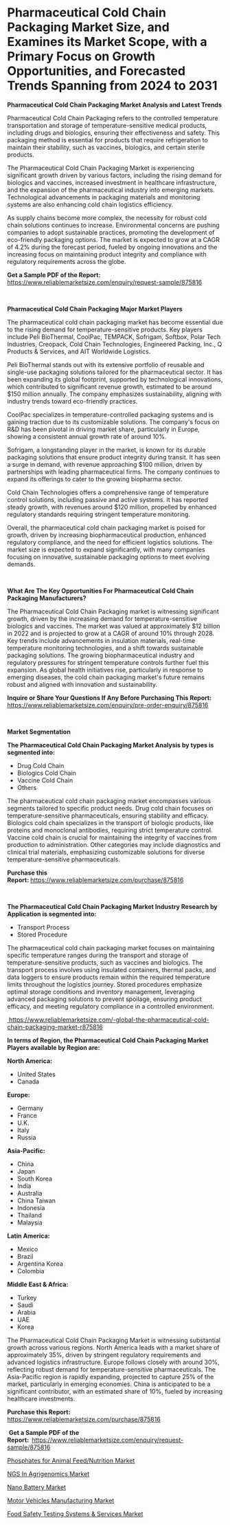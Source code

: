 <p><h1>Pharmaceutical Cold Chain Packaging Market Size, and Examines its Market Scope, with a Primary Focus on Growth Opportunities, and Forecasted Trends Spanning from 2024 to 2031</h1></p><p><strong>Pharmaceutical Cold Chain Packaging Market Analysis and Latest Trends</strong></p>
<p><p>Pharmaceutical Cold Chain Packaging refers to the controlled temperature transportation and storage of temperature-sensitive medical products, including drugs and biologics, ensuring their effectiveness and safety. This packaging method is essential for products that require refrigeration to maintain their stability, such as vaccines, biologics, and certain sterile products. </p><p>The Pharmaceutical Cold Chain Packaging Market is experiencing significant growth driven by various factors, including the rising demand for biologics and vaccines, increased investment in healthcare infrastructure, and the expansion of the pharmaceutical industry into emerging markets. Technological advancements in packaging materials and monitoring systems are also enhancing cold chain logistics efficiency. </p><p>As supply chains become more complex, the necessity for robust cold chain solutions continues to increase. Environmental concerns are pushing companies to adopt sustainable practices, promoting the development of eco-friendly packaging options. The market is expected to grow at a CAGR of 4.2% during the forecast period, fueled by ongoing innovations and the increasing focus on maintaining product integrity and compliance with regulatory requirements across the globe.</p></p>
<p><strong>Get a Sample PDF of the Report:&nbsp;</strong> <a href="https://www.reliablemarketsize.com/enquiry/request-sample/875816?utm_campaign=1105&utm_medium=2&utm_source=Github&utm_content=ia&utm_term=11102024&utm_id=pharmaceutical-cold-chain-packaging">https://www.reliablemarketsize.com/enquiry/request-sample/875816</a></p>
<p>&nbsp;</p>
<p><strong>Pharmaceutical Cold Chain Packaging Major Market Players</strong></p>
<p><p>The pharmaceutical cold chain packaging market has become essential due to the rising demand for temperature-sensitive products. Key players include Peli BioThermal, CoolPac, TEMPACK, Sofrigam, Softbox, Polar Tech Industries, Creopack, Cold Chain Technologies, Engineered Packing, Inc., Q Products & Services, and AIT Worldwide Logistics.</p><p>Peli BioThermal stands out with its extensive portfolio of reusable and single-use packaging solutions tailored for the pharmaceutical sector. It has been expanding its global footprint, supported by technological innovations, which contributed to significant revenue growth, estimated to be around $150 million annually. The company emphasizes sustainability, aligning with industry trends toward eco-friendly practices.</p><p>CoolPac specializes in temperature-controlled packaging systems and is gaining traction due to its customizable solutions. The company's focus on R&D has been pivotal in driving market share, particularly in Europe, showing a consistent annual growth rate of around 10%.</p><p>Sofrigam, a longstanding player in the market, is known for its durable packaging solutions that ensure product integrity during transit. It has seen a surge in demand, with revenue approaching $100 million, driven by partnerships with leading pharmaceutical firms. The company continues to expand its offerings to cater to the growing biopharma sector.</p><p>Cold Chain Technologies offers a comprehensive range of temperature control solutions, including passive and active systems. It has reported steady growth, with revenues around $120 million, propelled by enhanced regulatory standards requiring stringent temperature monitoring.</p><p>Overall, the pharmaceutical cold chain packaging market is poised for growth, driven by increasing biopharmaceutical production, enhanced regulatory compliance, and the need for efficient logistics solutions. The market size is expected to expand significantly, with many companies focusing on innovative, sustainable packaging options to meet evolving demands.</p></p>
<p>&nbsp;</p>
<p><strong>What Are The Key Opportunities For Pharmaceutical Cold Chain Packaging Manufacturers?</strong></p>
<p><p>The Pharmaceutical Cold Chain Packaging market is witnessing significant growth, driven by the increasing demand for temperature-sensitive biologics and vaccines. The market was valued at approximately $12 billion in 2022 and is projected to grow at a CAGR of around 10% through 2028. Key trends include advancements in insulation materials, real-time temperature monitoring technologies, and a shift towards sustainable packaging solutions. The growing biopharmaceutical industry and regulatory pressures for stringent temperature controls further fuel this expansion. As global health initiatives rise, particularly in response to emerging diseases, the cold chain packaging market's future remains robust and aligned with innovation and sustainability.</p></p>
<p><strong>Inquire or Share Your Questions If Any Before Purchasing This Report:</strong> <a href="https://www.reliablemarketsize.com/enquiry/pre-order-enquiry/875816?utm_campaign=1105&utm_medium=2&utm_source=Github&utm_content=ia&utm_term=11102024&utm_id=pharmaceutical-cold-chain-packaging">https://www.reliablemarketsize.com/enquiry/pre-order-enquiry/875816</a></p>
<p>&nbsp;</p>
<p><strong>Market Segmentation</strong></p>
<p><strong>The Pharmaceutical Cold Chain Packaging Market Analysis by types is segmented into:</strong></p>
<p><ul><li>Drug Cold Chain</li><li>Biologics Cold Chain</li><li>Vaccine Cold Chain</li><li>Others</li></ul></p>
<p><p>The pharmaceutical cold chain packaging market encompasses various segments tailored to specific product needs. Drug cold chain focuses on temperature-sensitive pharmaceuticals, ensuring stability and efficacy. Biologics cold chain specializes in the transport of biologic products, like proteins and monoclonal antibodies, requiring strict temperature control. Vaccine cold chain is crucial for maintaining the integrity of vaccines from production to administration. Other categories may include diagnostics and clinical trial materials, emphasizing customizable solutions for diverse temperature-sensitive pharmaceuticals.</p></p>
<p><strong>Purchase this Report:&nbsp;</strong><a href="https://www.reliablemarketsize.com/purchase/875816?utm_campaign=1105&utm_medium=2&utm_source=Github&utm_content=ia&utm_term=11102024&utm_id=pharmaceutical-cold-chain-packaging">https://www.reliablemarketsize.com/purchase/875816</a></p>
<p>&nbsp;</p>
<p><strong>The Pharmaceutical Cold Chain Packaging Market Industry Research by Application is segmented into:</strong></p>
<p><ul><li>Transport Process</li><li>Stored Procedure</li></ul></p>
<p><p>The pharmaceutical cold chain packaging market focuses on maintaining specific temperature ranges during the transport and storage of temperature-sensitive products, such as vaccines and biologics. The transport process involves using insulated containers, thermal packs, and data loggers to ensure products remain within the required temperature limits throughout the logistics journey. Stored procedures emphasize optimal storage conditions and inventory management, leveraging advanced packaging solutions to prevent spoilage, ensuring product efficacy, and meeting regulatory compliance in a controlled environment.</p></p>
<p><a href="https://www.reliablemarketsize.com/-global-the-pharmaceutical-cold-chain-packaging-market-r875816?utm_campaign=1105&utm_medium=2&utm_source=Github&utm_content=ia&utm_term=11102024&utm_id=pharmaceutical-cold-chain-packaging">&nbsp;https://www.reliablemarketsize.com/-global-the-pharmaceutical-cold-chain-packaging-market-r875816</a></p>
<p><strong>In terms of Region, the Pharmaceutical Cold Chain Packaging Market Players available by Region are:</strong></p>
<p>
    <p> <strong> North America: </strong>
        <ul>
            <li>United States</li>
            <li>Canada</li>
        </ul>
        </p> 
    <p> <strong> Europe: </strong>
        <ul>
            <li>Germany</li>
            <li>France</li>
            <li>U.K.</li>
            <li>Italy</li>
            <li>Russia</li>
        </ul>
        </p> 
    <p> <strong> Asia-Pacific: </strong>
        <ul>
            <li>China</li>
            <li>Japan</li>
            <li>South Korea</li>
            <li>India</li>
            <li>Australia</li>
            <li>China Taiwan</li>
            <li>Indonesia</li>
            <li>Thailand</li>
            <li>Malaysia</li>
        </ul>
        </p> 
    <p> <strong> Latin America: </strong>
        <ul>
            <li>Mexico</li>
            <li>Brazil</li>
            <li>Argentina Korea</li>
            <li>Colombia</li>
        </ul>
        </p> 
    <p> <strong> Middle East & Africa: </strong>
        <ul>
            <li>Turkey</li>
            <li>Saudi</li>
            <li>Arabia</li>
            <li>UAE</li>
            <li>Korea</li>
        </ul>
    </p>
    </p>
<p><p>The Pharmaceutical Cold Chain Packaging Market is witnessing substantial growth across various regions. North America leads with a market share of approximately 35%, driven by stringent regulatory requirements and advanced logistics infrastructure. Europe follows closely with around 30%, reflecting robust demand for temperature-sensitive pharmaceuticals. The Asia-Pacific region is rapidly expanding, projected to capture 25% of the market, particularly in emerging economies. China is anticipated to be a significant contributor, with an estimated share of 10%, fueled by increasing healthcare investments.</p></p>
<p><strong>Purchase this Report: </strong><a href="https://www.reliablemarketsize.com/purchase/875816?utm_campaign=1105&utm_medium=2&utm_source=Github&utm_content=ia&utm_term=11102024&utm_id=pharmaceutical-cold-chain-packaging">https://www.reliablemarketsize.com/purchase/875816</a></p>
<p>&nbsp;<strong>Get a Sample PDF of the Report:&nbsp;&nbsp;</strong><a href="https://www.reliablemarketsize.com/enquiry/request-sample/875816?utm_campaign=1105&utm_medium=2&utm_source=Github&utm_content=ia&utm_term=11102024&utm_id=pharmaceutical-cold-chain-packaging">https://www.reliablemarketsize.com/enquiry/request-sample/875816</a></p>
<p><strong></strong></p>
<p><p><a href="https://www.linkedin.com/pulse/phosphates-animal-feednutrition-market-growth-segmentation-bt3be?utm_campaign=1105&utm_medium=2&utm_source=Github&utm_content=ia&utm_term=11102024&utm_id=pharmaceutical-cold-chain-packaging">Phosphates for Animal Feed/Nutrition Market</a></p><p><a href="https://www.linkedin.com/pulse/navigating-ngs-agrigenomics-market-expert-analysis-forecast-period-gthqc?utm_campaign=1105&utm_medium=2&utm_source=Github&utm_content=ia&utm_term=11102024&utm_id=pharmaceutical-cold-chain-packaging">NGS In Agrigenomics Market</a></p><p><a href="https://www.linkedin.com/pulse/nano-battery-market-outlook-complete-industry-analysis-2024-3ckhf?utm_campaign=1105&utm_medium=2&utm_source=Github&utm_content=ia&utm_term=11102024&utm_id=pharmaceutical-cold-chain-packaging">Nano Battery Market</a></p><p><a href="https://www.linkedin.com/pulse/global-motor-vehicles-manufacturing-market-focus-application-nis1c?utm_campaign=1105&utm_medium=2&utm_source=Github&utm_content=ia&utm_term=11102024&utm_id=pharmaceutical-cold-chain-packaging">Motor Vehicles Manufacturing Market</a></p><p><a href="https://www.linkedin.com/pulse/global-food-safety-testing-systems-services-industry-analysis-eiknf?utm_campaign=1105&utm_medium=2&utm_source=Github&utm_content=ia&utm_term=11102024&utm_id=pharmaceutical-cold-chain-packaging">Food Safety Testing Systems & Services Market</a></p></p>